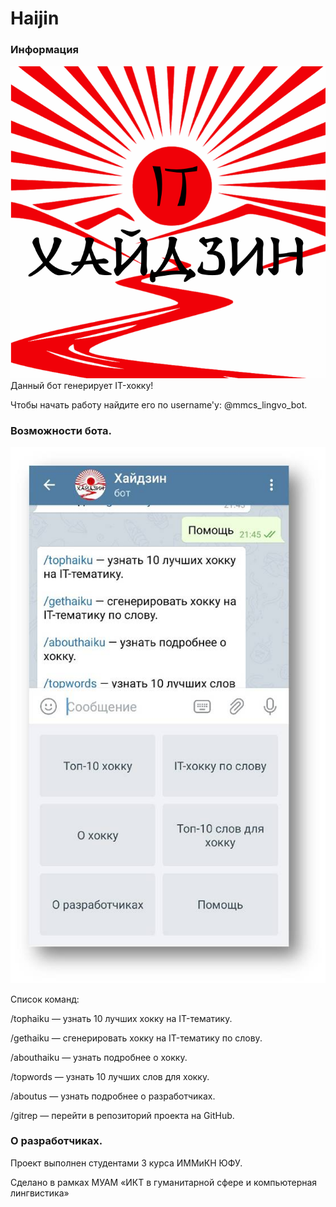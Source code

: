 # Haijin
### Информация
![Скриншот 1](https://github.com/DdiavaLL/Haijin/blob/master/images/first.png)
Данный бот генерирует IT-хокку!

Чтобы начать работу найдите его по username'у: @mmcs_lingvo_bot.

### Возможности бота.
![Скриншот 2](https://github.com/DdiavaLL/Haijin/blob/master/images/second.jpg)

Список команд:

/tophaiku — узнать 10 лучших хокку на IT-тематику.

/gethaiku — сгенерировать хокку на IT-тематику по слову.

/abouthaiku — узнать подробнее о хокку.

/topwords — узнать 10 лучших слов для хокку.

/aboutus — узнать подробнее о разработчиках.

/gitrep — перейти в репозиторий проекта на GitHub.

### О разработчиках.
Проект выполнен студентами 3 курса ИММиКН ЮФУ.

Сделано в рамках МУАМ «ИКТ в гуманитарной сфере и компьютерная лингвистика»